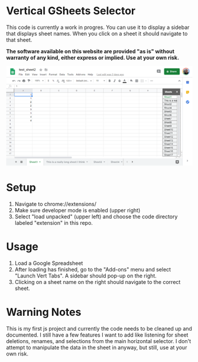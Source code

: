 # Vertical GSheets Selector #

This code is currently a work in progres. You can use it to display a sidebar that displays sheet names. When you click on a sheet it should navigate to that sheet.

**The software available on this website are provided "as is" without warranty of any kind, either express or implied. Use at your own risk.**


![Example screenshot](example01.png)

# Setup #

1. Navigate to chrome://extensions/
2. Make sure developer mode is enabled (upper right)
3. Select "load unpacked" (upper left) and choose the code directory labeled "extension" in this repo.

# Usage #

1. Load a Google Spreadsheet
2. After loading has finished, go to the "Add-ons" menu and select "Launch Vert Tabs". A sidebar should pop-up on the right.
3. Clicking on a sheet name on the right should navigate to the correct sheet.

# Warning Notes #

This is my first js project and currently the code needs to be cleaned up and documented. I still have a few features I want to add like listening for sheet deletions, renames, and selections from the main horizontal selector. I don't attempt to manipulate the data in the sheet in anyway, but still, use at your own risk.


